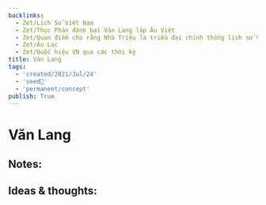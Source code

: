 ```yaml
---
backlinks:
  - Zet/Lịch Sử Việt Nam
  - Zet/Thục Phán đánh bại Văn Lang lập Âu Việt
  - Zet/Quan điểm cho rằng Nhà Triệu là triều đại chính thống lịch sử VN
  - Zet/Âu Lạc
  - Zet/Quốc hiệu VN qua các thời kỳ
title: Văn Lang
tags:
  - 'created/2021/Jul/24'
  - 'seed🥜'
  - 'permanent/concept'
publish: True
---
```

# Văn Lang

## Notes:

## Ideas & thoughts:
